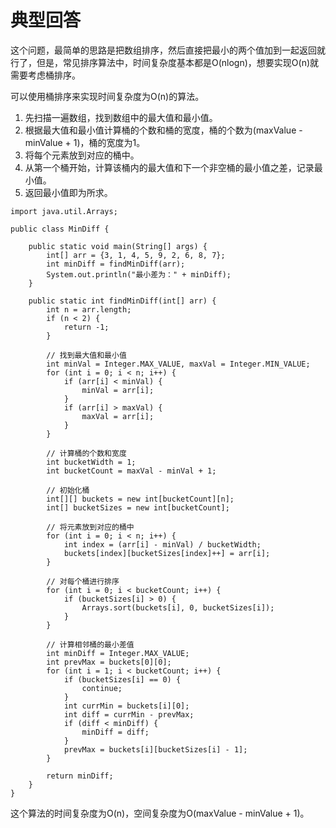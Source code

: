 # 典型回答


这个问题，最简单的思路是把数组排序，然后直接把最小的两个值加到一起返回就行了，但是，常见排序算法中，时间复杂度基本都是O(nlogn)，想要实现O(n)就需要考虑桶排序。



可以使用桶排序来实现时间复杂度为O(n)的算法。

1. 先扫描一遍数组，找到数组中的最大值和最小值。
2. 根据最大值和最小值计算桶的个数和桶的宽度，桶的个数为(maxValue - minValue + 1)，桶的宽度为1。
3. 将每个元素放到对应的桶中。
4. 从第一个桶开始，计算该桶内的最大值和下一个非空桶的最小值之差，记录最小值。
5. 返回最小值即为所求。



```plain
import java.util.Arrays;

public class MinDiff {

    public static void main(String[] args) {
        int[] arr = {3, 1, 4, 5, 9, 2, 6, 8, 7};
        int minDiff = findMinDiff(arr);
        System.out.println("最小差为：" + minDiff);
    }

    public static int findMinDiff(int[] arr) {
        int n = arr.length;
        if (n < 2) {
            return -1;
        }

        // 找到最大值和最小值
        int minVal = Integer.MAX_VALUE, maxVal = Integer.MIN_VALUE;
        for (int i = 0; i < n; i++) {
            if (arr[i] < minVal) {
                minVal = arr[i];
            }
            if (arr[i] > maxVal) {
                maxVal = arr[i];
            }
        }

        // 计算桶的个数和宽度
        int bucketWidth = 1;
        int bucketCount = maxVal - minVal + 1;

        // 初始化桶
        int[][] buckets = new int[bucketCount][n];
        int[] bucketSizes = new int[bucketCount];

        // 将元素放到对应的桶中
        for (int i = 0; i < n; i++) {
            int index = (arr[i] - minVal) / bucketWidth;
            buckets[index][bucketSizes[index]++] = arr[i];
        }

        // 对每个桶进行排序
        for (int i = 0; i < bucketCount; i++) {
            if (bucketSizes[i] > 0) {
                Arrays.sort(buckets[i], 0, bucketSizes[i]);
            }
        }

        // 计算相邻桶的最小差值
        int minDiff = Integer.MAX_VALUE;
        int prevMax = buckets[0][0];
        for (int i = 1; i < bucketCount; i++) {
            if (bucketSizes[i] == 0) {
                continue;
            }
            int currMin = buckets[i][0];
            int diff = currMin - prevMax;
            if (diff < minDiff) {
                minDiff = diff;
            }
            prevMax = buckets[i][bucketSizes[i] - 1];
        }

        return minDiff;
    }
}

```



这个算法的时间复杂度为O(n)，空间复杂度为O(maxValue - minValue + 1)。

